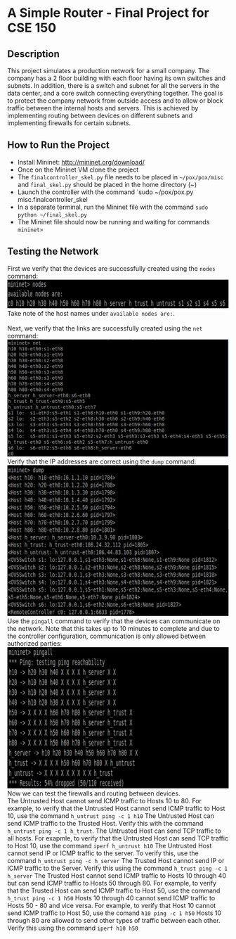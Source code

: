 # A Simple Router - Final Project for CSE 150
## Description
This project simulates a production network for a small company. The company has a 2 floor building with each floor having its own switches and subnets. In addition, there is a switch and subnet for all the servers in the data center, and a core switch connecting everything together. The goal is to protect the company network from outside access and to allow or block traffic between the internal hosts and servers. This is achieved by implementing routing between devices on different subnets and implementing firewalls for certain subnets.
## How to Run the Project
* Install Mininet: http://mininet.org/download/
* Once on the Mininet VM clone the project
* The `finalcontroller_skel.py` file needs to be placed in `~/pox/pox/misc` and `final_skel.py` should be placed in the home directory (~)
* Launch the controller with the command `sudo ~/pox/pox.py misc.finalcontroller_skel
* In a separate terminal, run the Mininet file with the command `sudo python ~/final_skel.py`
* The Mininet file should now be running and waiting for commands `mininet>`
## Testing the Network
First we verify that the devices are successfully created using the `nodes` command:<br/>
![sample output](/images/snip-1.png)<br/>
Take note of the host names under `available nodes are:`.
<br/><br/>
Next, we verify that the links are successfully created using the `net` command: 
![sample output](/images/snip-2.png)  
Verify that the IP addresses are correct using the `dump` command:  
![sample output](/images/snip-3.png)  
Use the `pingall` command to verify that the devices can communicate on the network. Note that this takes up to 10 minutes to complete and due to the controller configuration, communication is only allowed between authorized parties:  
![sample output](/images/snip-4.png)  
Now we can test the firewalls and routing between devices.  
The Untrusted Host cannot send ICMP traffic to Hosts 10 to 80. For example, to verify that the Untrusted Host cannot send ICMP traffic to Host 10, use the command `h_untrust ping -c 1 h10`
The Untrusted Host can send ICMP traffic to the Trusted Host. Verify this with the command `h_untrust ping -c 1 h_trust`.
The Untrusted Host can send TCP traffic to all hosts. For exapmle, to verify that the Untrusted Host can send TCP traffic to Host 10, use the command `iperf h_untrust h10`
The Untrusted Host cannot send IP or ICMP traffic to the server. To verify this, use the command `h_untrust ping -c h_server`
The Trusted Host cannot send IP or ICMP traffic to the Server. Verify this using the command `h_trust ping -c 1 h_server`
The Trusted Host cannot send ICMP traffic to Hosts 10 through 40 but can send ICMP traffic to Hosts 50 through 80. For example, to verify that the Trusted Host can send ICMP traffic to Host 50, use the command `h_trust ping -c 1 h50`
Hosts 10 through 40 cannot send ICMP traffic to Hosts 50 - 80 and vice versa. For example, to verify that Host 10 cannot send ICMP traffic to Host 50, use the comand `h10 ping -c 1 h50`
Hosts 10 through 80 are allowed to send other types of traffic between each other. Verify this using the command `iperf h10 h50`
